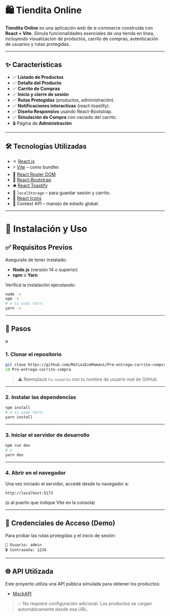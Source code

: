 # 🛍️ Tiendita Online

**Tiendita Online** es una aplicación web de e-commerce construida con **React + Vite**. Simula funcionalidades esenciales de una tienda en línea, incluyendo visualización de productos, carrito de compras, autenticación de usuarios y rutas protegidas.

---

## ✨ Características

- ✅ **Listado de Productos**
- ✅ **Detalle del Producto** 
- ✅ **Carrito de Compras**
- ✅ **Inicio y cierre de sesión**
- ✅ **Rutas Protegidas** (productos, administración).
- ✅ **Notificaciones interactivas** (react-toastify).
- ✅ **Diseño Responsivo** usando React-Bootstrap.
- ✅ **Simulación de Compra** con vaciado del carrito.
- 🔒 Página de **Administración**

---

## 🛠️ Tecnologías Utilizadas

- ⚛️ [React.js](https://reactjs.org/)
- ⚡ [Vite](https://vitejs.dev/) – como bundler.
- 🧭 [React Router DOM](https://reactrouter.com/)
- 🎨 [React-Bootstrap](https://react-bootstrap.github.io/)
- 🛎️ [React Toastify](https://fkhadra.github.io/react-toastify/)
- 💾 `localStorage` – para guardar sesión y carrito.
- 🎯 [React Icons](https://react-icons.github.io/react-icons/)
- 🧠 Context API – manejo de estado global.

---

# 🚀 Instalación y Uso

## ✅ Requisitos Previos

Asegurate de tener instalado:

- **Node.js** (versión 14 o superior)
- **npm** o **Yarn**

Verificá la instalación ejecutando:

```bash
node -v
npm -v
# o si usás Yarn:
yarn -v
```

---

## 🔧 Pasos
a
### 1. Clonar el repositorio

```bash
git clone https://github.com/MatiasEzeMamani/Pre-entrega-carrito-compra.git
cd Pre-entrega-carrito-compra
```

> ⚠️ Reemplazá `tu-usuario` con tu nombre de usuario real de GitHub.

---

### 2. Instalar las dependencias

```bash
npm install
# o si usás Yarn:
yarn install
```

---

### 3. Iniciar el servidor de desarrollo

```bash
npm run dev
# o
yarn dev
```

---

### 4. Abrir en el navegador

Una vez iniciado el servidor, accedé desde tu navegador a:

```
http://localhost:5173
```

(o al puerto que indique Vite en la consola)

---

## 🔐 Credenciales de Acceso (Demo)

Para probar las rutas protegidas y el inicio de sesión:

```
👤 Usuario: admin
🔒 Contraseña: 1234
```

---

## 🌐 API Utilizada

Este proyecto utiliza una API pública simulada para obtener los productos:

- [MockAPI](https://687aa82dabb83744b7ed8e11.mockapi.io/api/products)

> ✅ No requiere configuración adicional. Los productos se cargan automáticamente desde esa URL.
